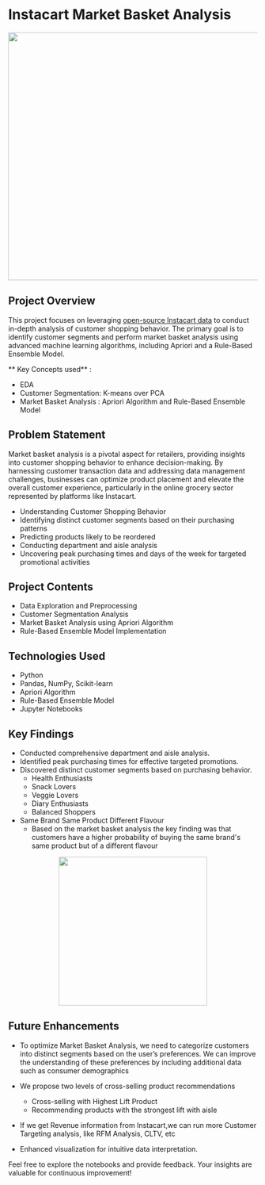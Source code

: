 # Instacart Market Basket Analysis


<img src="https://github.com/anubhavnehru/Instacart-Market-Basket-Analysis/assets/32483022/dadb46fd-6fdf-4a9e-875a-a255b2829a2c" width="800" height="500">

## Project Overview

This project focuses on leveraging [open-source Instacart data](https://www.kaggle.com/c/instacart-market-basket-analysis) to conduct in-depth analysis of customer shopping behavior. The primary goal is to identify customer segments and perform market basket analysis using advanced machine learning algorithms, including Apriori and a Rule-Based Ensemble Model.

** Key Concepts used** :
- EDA
- Customer Segmentation: K-means over PCA
- Market Basket Analysis : Apriori Algorithm and Rule-Based Ensemble Model

## Problem Statement

Market basket analysis is a pivotal aspect for retailers, providing insights into customer shopping behavior to enhance decision-making. By harnessing customer transaction data and addressing data management challenges, businesses can optimize product placement and elevate the overall customer experience, particularly in the online grocery sector represented by platforms like Instacart.

- Understanding Customer Shopping Behavior
- Identifying distinct customer segments based on their purchasing patterns
- Predicting products likely to be reordered
- Conducting department and aisle analysis
- Uncovering peak purchasing times and days of the week for targeted promotional activities

## Project Contents

- Data Exploration and Preprocessing
- Customer Segmentation Analysis
- Market Basket Analysis using Apriori Algorithm
- Rule-Based Ensemble Model Implementation

## Technologies Used

- Python
- Pandas, NumPy, Scikit-learn
- Apriori Algorithm
- Rule-Based Ensemble Model
- Jupyter Notebooks

## Key Findings

- Conducted comprehensive department and aisle analysis.
- Identified peak purchasing times for effective targeted promotions.
- Discovered distinct customer segments based on purchasing behavior.
  - Health Enthusiasts
  - Snack Lovers
  - Veggie Lovers
  - Diary Enthusiasts
  - Balanced Shoppers   
- Same Brand Same Product Different Flavour
   - Based on the market basket analysis the key finding was that customers have a higher probability of buying the same brand's same product but of a different flavour

<p align="center">
<img src="https://github.com/anubhavnehru/Instacart-Market-Basket-Analysis/assets/32483022/19586a75-f077-447e-a420-66f1ddb7b0f9" width="300" height="300">
</p>

## Future Enhancements

- To optimize Market Basket Analysis, we need to categorize customers into distinct segments based on the user’s preferences. We can improve the understanding of these preferences by including additional data such as consumer demographics
- We propose two levels of cross-selling product recommendations
  - Cross-selling with Highest Lift Product
  - Recommending products with the strongest lift with aisle
- If we get Revenue information from Instacart,we can run more Customer Targeting analysis, like RFM Analysis, CLTV, etc

- Enhanced visualization for intuitive data interpretation.

Feel free to explore the notebooks and provide feedback. Your insights are valuable for continuous improvement!
